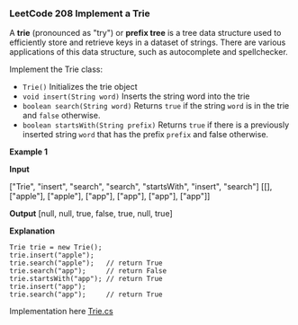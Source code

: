 ### LeetCode 208 Implement a Trie

A **trie** (pronounced as "try") or  **prefix tree**  is a tree data structure used to efficiently store and retrieve keys in a dataset of strings. There are various applications of this data structure, such as autocomplete and spellchecker.

Implement the Trie class: 
 * ```Trie()``` Initializes the trie object
 * ```void insert(String word)``` Inserts the string word into the trie
 * ```boolean search(String word)``` Returns ```true``` if the string ```word``` is in the trie and ```false``` otherwise.
 * ```boolean startsWith(String prefix)``` Returns ```true``` if there is a previously inserted string ```word``` that has the prefix ```prefix``` and false otherwise.

 **Example 1**

**Input**

["Trie", "insert", "search", "search", "startsWith", "insert", "search"]
[[], ["apple"], ["apple"], ["app"], ["app"], ["app"], ["app"]]

**Output**
[null, null, true, false, true, null, true]

**Explanation**

```
Trie trie = new Trie();
trie.insert("apple");
trie.search("apple");   // return True
trie.search("app");     // return False
trie.startsWith("app"); // return True
trie.insert("app");
trie.search("app");     // return True
```

Implementation here [Trie.cs](csCodeChallenges/Tries/Trie.cs)
